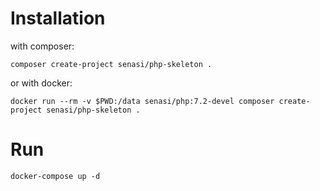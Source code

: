 Installation
============

with composer:

```
composer create-project senasi/php-skeleton .
```

or with docker:

```
docker run --rm -v $PWD:/data senasi/php:7.2-devel composer create-project senasi/php-skeleton .
```


Run
===

```
docker-compose up -d
```
